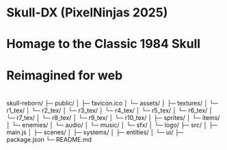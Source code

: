 # Skull-DX (PixelNinjas 2025)
# Homage to the Classic 1984 Skull
# Reimagined for web
#
skull-reborn/
├─ public/
│  ├─ favicon.ico
│  └─ assets/
│     ├─ textures/
│       └─ r1_tex/
│       └─ r2_tex/
│       └─ r3_tex/
│       └─ r4_tex/
│       └─ r5_tex/
│       └─ r6_tex/
│       └─ r7_tex/
│       └─ r8_tex/
│       └─ r9_tex/
│       └─ r10_tex/
│     ├─ sprites/
│       └─ items/
│       └─ enemies/
│     └─ audio/
│       └─ music/
│       └─ sfx/
│     └─ logo/
├─ src/
│  ├─ main.js
│  ├─ scenes/
│  ├─ systems/
│  ├─ entities/
│  └─ ui/
├─ package.json
└─ README.md
#
#
#
